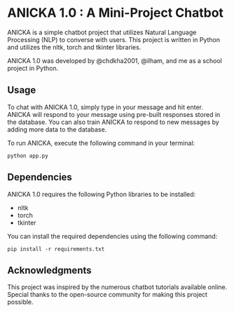 # ANICKA 1.0 : A Mini-Project Chatbot
ANICKA is a simple chatbot project that utilizes Natural Language Processing (NLP) to converse with users. This project is written in Python and utilizes the nltk, torch and tkinter libraries.

ANICKA 1.0 was developed by @chdkha2001, @ilham, and me as a school project in Python.

## Usage
To chat with ANICKA 1.0, simply type in your message and hit enter. ANICKA will respond to your message using pre-built responses stored in the database. You can also train ANICKA to respond to new messages by adding more data to the database.

To run ANICKA, execute the following command in your terminal:
```
python app.py
```

## Dependencies
ANICKA 1.0 requires the following Python libraries to be installed:
<ul>
  <li>nltk</li>
  <li>torch</li>
  <li>tkinter</li>
</ul>
You can install the required dependencies using the following command:

```
pip install -r requirements.txt
```

## Acknowledgments
This project was inspired by the numerous chatbot tutorials available online. Special thanks to the open-source community for making this project possible.
